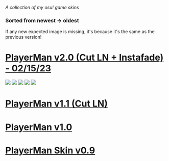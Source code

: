 *A collection of my osu! game skins*
### Sorted from newest -> oldest ###
If any new expected image is missing, it's because it's the same as the previous version!

# [PlayerMan v2.0 (Cut LN + Instafade) - 02/15/23](https://drive.google.com/file/d/1dONj-UHCuHhXah7QZDjDPHJuGCk2I0cO/view?usp=sharing)
![](https://i.imgur.com/UcxzTTH.jpg)
![](https://i.imgur.com/m1Nk4c1.jpg)
![](https://i.imgur.com/cmlKmYR.jpg)
![](https://i.imgur.com/IRPLBOj.jpg)
![](https://i.imgur.com/dSz2qju.jpg)

# [PlayerMan v1.1 (Cut LN)](https://drive.google.com/file/d/1klkfOXf5sp-Ob1hRHsQkZD4tlKtP7JhR/view?usp=sharing)

# [PlayerMan v1.0](https://drive.google.com/file/d/1wnamHJkl6sFK5_Ml84autm68fR0_Z07o/view?usp=sharing)

# [PlayerMan Skin v0.9](https://drive.google.com/file/d/1E1YMiAFYU8xyDMzWgYgoJiktOROotOqf/view?usp=sharing)

